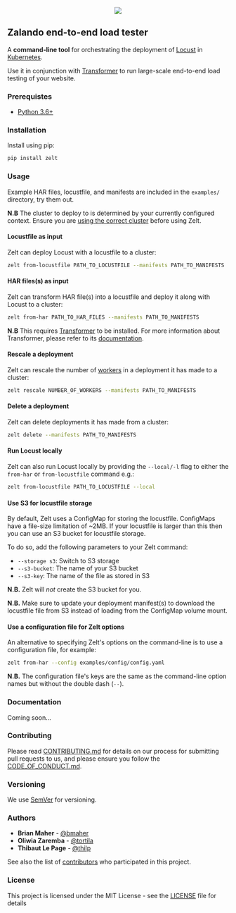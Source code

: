 <p align="center"><img src="images/zelt.png"/></div>

## Zalando end-to-end load tester

A **command-line tool** for orchestrating the deployment of [Locust][] in [Kubernetes][].

Use it in conjunction with [Transformer][] to run large-scale end-to-end load testing of your website.

### Prerequistes

- [Python 3.6+][]

### Installation

Install using pip:

```bash
pip install zelt
```

### Usage

Example HAR files, locustfile, and manifests are included in the `examples/` directory, try them out.

**N.B** The cluster to deploy to is determined by your currently configured context. Ensure you are [using the correct cluster][] before using Zelt.

#### Locustfile as input

Zelt can deploy Locust with a locustfile to a cluster:

```bash
zelt from-locustfile PATH_TO_LOCUSTFILE --manifests PATH_TO_MANIFESTS
```

#### HAR files(s) as input

Zelt can transform HAR file(s) into a locustfile and deploy it along with Locust to a cluster:

```bash
zelt from-har PATH_TO_HAR_FILES --manifests PATH_TO_MANIFESTS
```

**N.B** This requires [Transformer][] to be installed. For more information about Transformer, please refer to its [documentation][].

#### Rescale a deployment

Zelt can rescale the number of [workers][] in a deployment it has made to a cluster:

```bash
zelt rescale NUMBER_OF_WORKERS --manifests PATH_TO_MANIFESTS
```

#### Delete a deployment

Zelt can delete deployments it has made from a cluster:

```bash
zelt delete --manifests PATH_TO_MANIFESTS
```

#### Run Locust locally

Zelt can also run Locust locally by providing the `--local/-l` flag to either the `from-har` or `from-locustfile` command e.g.:

```bash
zelt from-locustfile PATH_TO_LOCUSTFILE --local
```

#### Use S3 for locustfile storage

By default, Zelt uses a ConfigMap for storing the locustfile. ConfigMaps have a file-size limitation of ~2MB. If your locustfile is larger than this then you can use an S3 bucket for locustfile storage.

To do so, add the following parameters to your Zelt command:

- `--storage s3`: Switch to S3 storage
- `--s3-bucket`: The name of your S3 bucket
- `--s3-key`: The name of the file as stored in S3

**N.B.** Zelt will _not_ create the S3 bucket for you.

**N.B.** Make sure to update your deployment manifest(s) to download the locustfile file from S3 instead of loading from the ConfigMap volume mount.

#### Use a configuration file for Zelt options

An alternative to specifying Zelt's options on the command-line is to use a configuration file, for example:

```bash
zelt from-har --config examples/config/config.yaml
```

**N.B.** The configuration file's keys are the same as the command-line option names but without the double dash (`--`).

### Documentation

Coming soon...

### Contributing

Please read [CONTRIBUTING.md](CONTRIBUTING.md) for details on our process for submitting pull requests to us, and please ensure you follow the [CODE_OF_CONDUCT.md](CODE_OF_CONDUCT.md).

### Versioning

We use [SemVer][] for versioning.

### Authors

- **Brian Maher** - [@bmaher][]
- **Oliwia Zaremba** - [@tortila][]
- **Thibaut Le Page** - [@thilp][]

See also the list of [contributors](CONTRIBUTORS.md) who participated in this project.

### License

This project is licensed under the MIT License - see the [LICENSE](LICENSE) file for details

[Locust]: https://locust.io/
[Kubernetes]: https://kubernetes.io/
[Transformer]: https://github.com/zalando-incubator/transformer
[Python 3.6+]: https://www.python.org/downloads/
[using the correct cluster]: https://kubernetes.io/docs/reference/kubectl/cheatsheet/#kubectl-context-and-configuration
[documentation]: https://transformer.readthedocs.io/
[workers]: https://docs.locust.io/en/stable/running-locust-distributed.html
[@bmaher]: https://github.com/bmaher
[@tortila]: https://github.com/tortila
[@thilp]: https://github.com/thilp
[SemVer]: http://semver.org/
